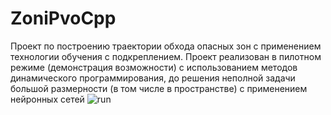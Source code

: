 # ZoniPvoCpp
Проект по построению траектории обхода опасных зон с применением технологии обучения с подкреплением. 
Проект реализован в пилотном режиме (демонстрация возможности) с использованием методов динамического программирования, до решения неполной задачи большой размерности (в том числе в пространстве) с применением нейронных сетей
![run](https://github.com/iukash/ZoniPvoCpp/assets/842091/a7b9711a-934f-429f-81cd-f92a9c6dc625)
